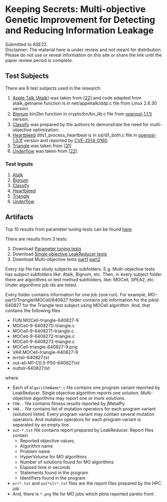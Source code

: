 # Keeping Secrets: Multi-objective Genetic Improvement for Detecting and Reducing Information Leakage
Submitted to ASE22. <br>
Disclaimer: The material here is under review and not meant for distribution. 
Please do not use or reveal information on this site or share the link until 
the paper review period is complete.

## Test Subjects

There are 6 test subjects used in the research:
1. [Apple Talk (Atalk)](./subjects/atalk.c) was taken from [\[22\]](https://dl.acm.org/doi/abs/10.1145/1920261.1920300) and code adapted from atalk_getname function is in net/appletalk/ddp.c file from Linux 2.6.30 version. 
2. [Bignum](./subjects/bn_lib.c) bin2bn function in crypto/bn/bn_lib.c file from [openssl-1.1.1j](https://ftp.openssl.org/source/old/1.1.1/) version.
3. [Classify](./subjects/classify.c) was prepared by the authors to demonstrate the need for multi-objective optimization.
4. [Heartbleed](./subjects/d1_both.c) dtls1_process_heartbeat is in ssl/d1_both.c file in [openssl-1.0.1f](https://www.openssl.org/source/old/1.0.1/) version and reported by [CVE-2014-0160](https://nvd.nist.gov/vuln/detail/CVE-2014-0160).
5. [Triangle](./subjects/triangle.c) was taken from [\[31\]](https://ieeexplore.ieee.org/abstract/document/9678758/)
6. [Underflow](./subjects/underflow.c) was taken from [\[22\]](https://dl.acm.org/doi/abs/10.1145/1920261.1920300).

### Test Inputs
1. [Atalk](test-sets/atalk-tests.md)
2. [Bignum](./test-sets/bignum-tests.md)
3. [Classify](./test-sets/classify-tests.md)
4. [Heartbleed](./test-sets/heartbleed-tests.md)
5. [Triangle](test-sets/triangle-tests.md)
6. [Underflow](test-sets/underflow-tests.md)


## Artifacts
Top 10 results from parameter tuning tests can be found [here](./ptuning-results.md).

There are results from 3 tests:
1. Download [Parameter tuning tests](./TuningTests.zip)
2. Download [Single objective LeakReducer tests](./GA.zip)
3. Download Multi-objective tests [part1](./MO-part1.zip) [part2](./MO-part2.zip)

Every zip file has study subjects as subfolders. E.g. Multi-objective 
tests has subject subfolders like: Atalk, Bignum, etc. Then, in every 
subject folder there are algorithms or test method subfolders, 
like: MOCell, SPEA2, etc. Under algorithms job ids are listed. 

Every folder contains information for one job (one run). For example, 
MO-part1/Triangle/MOCell/640827 folder contains job information 
for the jobid 640827 for the Triangle test subject using MOCell 
algorithm. And, that contains the following files
* FUN.MOCell-triangle-640827-9	
* MOCell-9-6408270-triangle.c		
* MOCell-9-6408271-triangle.c		
* MOCell-9-6408272-triangle.c		
* MOCell-9-6408273-triangle.c		
* MOCell-triangle-640827-9.png
* VAR.MOCell-triangle-640827-9
* errtslr-640827.txt
* out-all-M1-C0.5-P50-640827.txt
* outtslr-640827.txt

where 

* Each of ```AlgorithmName*.c``` file contains one program variant reported 
  by LeakReducer. Single objective algorithm reports one solution. 
  Multi-objective algorithms may report one or more solutions. 
* ```FUN..``` file contains fitness results reported by jMetalPy
* ```VAR..``` file contains list of mutation operators for each program 
  variant (solution) listed. Every program variant may contain several 
  mutation operators. And mutation operators for each program variant 
  is separated by an empty line.
* ```out-*.txt``` file contains report prepared by LeakReducer. Report files contain
    * Reported objective values,
    * Algorithm name
    * Problem name
    * HyperVolume for MO algorithms
    * Number of solutions found for MO algorithms
    * Elapsed time in seconds
    * Statements found in the program
    * Identifiers found in the program
* ```err*.txt``` and ```out*slr*.txt``` files are the report files prepared by the HPC job
* And, there is ```*.png``` file for MO jobs which plots reported pareto front.


